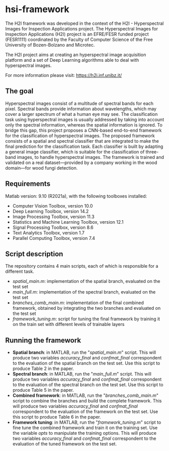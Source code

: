 # hsi-framework



The H2I framework was developed in the context of the H2I - Hyperspectral Images for Inspection Applications project. 
The Hyperspectral Images for Inspection Applications (H2I) project is an EFRE/FESR funded project (FESR1111) coordinated by the Faculty of Computer Science of the Free University of Bozen-Bolzano and Microtec. 

The H2I project aims at creating an hyperspectral image acquisition platform and a set of Deep Learning algorithms able to deal with hyperspectral images. 

For more information please visit: https://h2i.inf.unibz.it/



## The goal

Hyperspectral images consist of a multitude of spectral bands for each pixel. Spectral bands provide information about wavelengths, which may cover a larger spectrum of what a human eye may see. The classification task using hyperspectral images is usually addressed by taking into account only the spectral information, whereas the spatial information is ignored. To bridge this gap, this project proposes a CNN-based end-to-end framework for the classification of hyperspectral images. The proposed framework consists of a spatial and spectral classifier that are integrated to make the final prediction for the classification task. Each classifier is built by adapting a general image classifier, which is suitable for the classification of three-band images, to handle hyperspectral images. The framework is trained and validated on a real dataset—provided by a company working in the wood domain—for wood fungi detection. 


## Requirements

Matlab version: 9.10 (R2021a), with the following toolboxes installed:
- Computer Vision Toolbox, version 10.0
- Deep Learning Toolbox, version 14.2
- Image Processing Toolbox, version 11.3
- Statistics and Machine Learning Toolbox, version 12.1
- Signal Processing Toolbox, version 8.6
- Text Analytics Toolbox, version 1.7
- Parallel Computing Toolbox, version 7.4

## Script description

The repository contains 4 main scripts, each of which is responsible for a different task.
- *spatial_main.m*: implementation of the spatial branch, evaluated on the test set
- *main_full.m*: implementation of the spectral branch, evaluated on the test set
-  *branches_comb_main.m*: implementation of the final combined framework, obtained by integrating the two branches and evaluated on the test set
- *framework_tuning.m*: script for tuning the final framework by training it on the train set with different levels of trainable layers

## Running the framework
- **Spatial branch**: in MATLAB, run the "*spatial_main.m*" script. This will produce two variables  *accuracy_final* and *confmat_final* correspondent to the evaluation of the spatial branch on the test set. Use this script to produce Table 2 in the paper.
- **Spectral branch**: in MATLAB, run the "*main_full.m*" script. This will produce two variables  *accuracy_final* and *confmat_final* correspondent to the evaluation of the spectral branch on the test set. Use this script to produce Table 5 in the paper.
- **Combined framework**: in MATLAB, run the "*branches_comb_main.m*" script to combine the branches and build the complete framework. This will produce two variables *accuracy_final* and *confmat_final* correspondent to the evaluation of the framework on the test set. Use this script to produce Table 6 in the paper.
- **Framework tuning**: in MATLAB, run the "*framework_tuning.m*" script to fine tune the combined framework and train it on the training set. Use the variable *opts* to manipulate the training options. This will produce two variables  *accuracy_final* and *confmat_final* correspondent to the evaluation of the tuned framework on the test set. 
